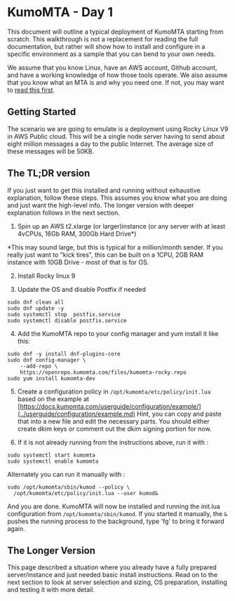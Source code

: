 # KumoMTA - Day 1

This document will outline a typical deployment of KumoMTA starting from scratch. This walkthrough is not a replacement for reading the full documentation, but rather will show how to install and configure in a specific environment as a sample that you can bend to your own needs.

We assume that you know Linux, have an AWS account, Github account, and have a working knowledge of how those tools operate. We also assume that you know what an MTA is and why you need one.  If not, you may want to [read this first](https://en.wikipedia.org/wiki/Message_transfer_agent).

## Getting Started
The scenario we are going to emulate is a deployment using Rocky Linux V9 in AWS Public cloud. This will be a single node server having to send about eight million messages a day to the public Internet. The average size of these messages will be 50KB.

## The TL;DR version
If you just want to get this installed and running without exhaustive explanation, follow these steps. This assumes you know what you are doing and just want the high-level info.  The longer version with deeper explanation follows in the next section.

1) Spin up an AWS t2.xlarge (or larger)instance (or any server with at least 4vCPUs, 16Gb RAM, 300Gb Hard Drive*)

*This may sound large, but this is typical for a million/month sender. If you really just want to "kick tires", this can be built on a 1CPU, 2GB RAM instance with 10GB Drive - most of that is for OS.  

2) Install Rocky linux 9

3) Update the OS and disable Postfix if needed

```console
sudo dnf clean all
sudo dnf update -y
sudo systemctl stop  postfix.service
sudo systemctl disable postfix.service
```

4) Add the KumoMTA repo to your config manager and yum install it like this:

```console
sudo dnf -y install dnf-plugins-core
sudo dnf config-manager \
    --add-repo \
    https://openrepo.kumomta.com/files/kumomta-rocky.repo
sudo yum install kumomta-dev
```

5) Create a configuration policy in ```/opt/kumomta/etc/policy/init.lua``` based on the example at [https://docs.kumomta.com/userguide/configuration/example/](../userguide/configuration/example.md)
Hint, you can copy and paste that into a new file and edit the necessary parts.
You should either create dkim keys or comment out the dkim signing portion for now.

6) If it is not already running from the instructions above, run it with : 
```
sudo systemctl start kumomta
sudo systemctl enable kumomta
```

Alternately you can run it manually with :
```console
sudo /opt/kumomta/sbin/kumod --policy \
  /opt/kumomta/etc/policy/init.lua --user kumod&
```

And you are done.  KumoMTA will now be installed and running the init.lua configuration from ```/opt/kumomta/sbin/kumod```.  If you started it manually, the `&` pushes the running process to the background, type 'fg' to bring it forward again.

## The Longer Version
This page described a situation where you already have a fully prepared server/instance and just needed basic install instructions.  Read on to the next section to look at server selection and sizing, OS preparation, installing and testing it with more detail.



